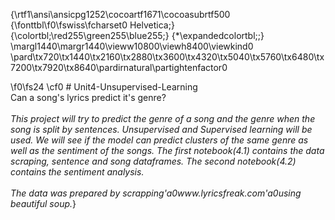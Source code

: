 {\rtf1\ansi\ansicpg1252\cocoartf1671\cocoasubrtf500
{\fonttbl\f0\fswiss\fcharset0 Helvetica;}
{\colortbl;\red255\green255\blue255;}
{\*\expandedcolortbl;;}
\margl1440\margr1440\vieww10800\viewh8400\viewkind0
\pard\tx720\tx1440\tx2160\tx2880\tx3600\tx4320\tx5040\tx5760\tx6480\tx7200\tx7920\tx8640\pardirnatural\partightenfactor0

\f0\fs24 \cf0 # Unit4-Unsupervised-Learning\
Can a song's lyrics predict it's genre?\
\
_This project will try to predict the genre of a song and the genre when the song is split by sentences. Unsupervised and Supervised learning will be used. We will see if the model can predict clusters of the same genre as well as the sentiment of the songs. The first notebook(4.1) contains the data scraping, sentence and song dataframes. The second notebook(4.2) contains the sentiment analysis._\
\
_The data was prepared by scrapping\'a0www.lyricsfreak.com\'a0using beautiful soup._}